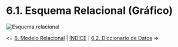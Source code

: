 # 6.1. Esquema Relacional (Gráfico)
![Esquema relacional](esquema_relacional.png)

<= [6. Modelo Relacional](../6.md) | [ÍNDICE](../../README.md) | [6.2. Diccionario de Datos](../6.2/6.2.md) =>